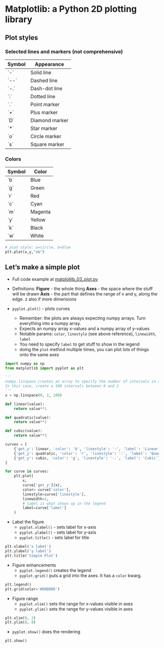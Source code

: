 # Matplotlib: a Python 2D plotting library

## Plot styles

### Selected lines and markers (not comprehensive)

<table>
    <thead>
        <tr>
            <th>Symbol</th>
            <th>Appearance</th>
        </tr>
    </thead>
    <tbody>
        <tr>
            <td>`-`</td>
            <td>Solid line</td>
        </tr>
        <tr>
            <td>`--`</td>
            <td>Dashed line</td>
        </tr>
        <tr>
            <td>`-.`</td>
            <td>Dash-dot line</td>
        </tr>
        <tr>
            <td>`:`</td>
            <td>Dotted line</td>
        </tr>
        <tr>
            <td>`.`</td>
            <td>Point marker</td>
        </tr>
        <tr>
            <td>`+`</td>
            <td>Plus marker</td>
        </tr>
        <tr>
            <td>`D`</td>
            <td>Diamond marker</td>
        </tr>
        <tr>
            <td>`*`</td>
            <td>Star marker</td>
        </tr>
        <tr>
            <td>`o`</td>
            <td>Circle marker</td>
        </tr>
        <tr>
            <td>`s`</td>
            <td>Square marker</td>
        </tr>
    </tbody>
</table>

### Colors


<table>
    <thead>
        <tr>
            <th>Symbol</th>
            <th>Color</th>
        </tr>
    </thead>
    <tbody>
        <tr>
            <td>`b`</td>
            <td>Blue</td>
        </tr>
        <tr>
            <td>`g`</td>
            <td>Green</td>
        </tr>
        <tr>
            <td>`r`</td>
            <td>Red</td>
        </tr>
        <tr>
            <td>`c`</td>
            <td>Cyan</td>
        </tr>
        <tr>
            <td>`m`</td>
            <td>Magenta</td>
        </tr>
        <tr>
            <td>`y`</td>
            <td>Yellow</td>
        </tr>
        <tr>
            <td>`k`</td>
            <td>Black</td>
        </tr>
        <tr>
            <td>`w`</td>
            <td>White</td>
        </tr>
    </tbody>
</table>

```python
# plot style: o=circle, b=blue
plt.plot(x,y,"ob")
```

## Let&rsquo;s make a simple plot

* Full code example at [matplotlib_03_plot.py](../../demos/libraries/matplotlib/matplotlib_03_plot.py)

* Definitions:
  <strong>Figure</strong> - the whole thing
  <strong>Axes</strong> - the space where the stuff will be drawn
  <strong>Axis</strong> - the part that defines the range of x and y, along the edge. z also if more dimensions

* `pyplot.plot()` - plots curves
  * Remember: the plots are always expecting numpy arrays. Turn everything into a numpy array.
  * Expects an numpy array x-values and a numpy array of y-values
  * Notable params: `color`, `linestyle` (see above reference), `linewidth`, `label`
  * You need to specify `label` to get stuff to show in the legend
  * doing the `plot` method multiple times, you can plot lots of things onto the same axes

```python
import numpy as np
from matplotlib import pyplot as plt

'''
numpy.linspace creates an array to specify the number of intervals in a range. 
In this case, create a 100 intervals between 0 and 2
'''
x = np.linspace(0, 2, 100)

def linear(value):
    return value**1

def quadratic(value):
    return value**2

def cubic(value):
    return value**3

curves = [
    {'get_y': linear, 'color': 'b', 'linestyle': '-', 'label': 'Linear'},
    {'get_y': quadratic, 'color': 'r', 'linestyle': ':', 'label': 'Quadratic'},
    {'get_y': cubic, 'color': 'g', 'linestyle': '-.', 'label': 'Cubic'}
]

for curve in curves:
    plt.plot(
        x,
        curve['get_y'](x),
        color= curve['color'],
        linestyle=curve['linestyle'],
        linewidth=2,
        # label is what shows up in the legend
        label=curve['label']
    )
```

* Label the figure
  * `pyplot.xlabel()` - sets label for x-axis
  * `pyplot.ylabel()` - sets label for y-axis
  * `pyplot.title()` - sets label for title

```python
plt.xlabel('x label')
plt.ylabel('y label')
plt.title('Simple Plot')
```

* Figure enhancements
  * `pyplot.legend()` creates the legend
  * `pyplot.grid()` puts a grid into the axes. It has a `color` kwarg.

```python
plt.legend()
plt.grid(color='#DDDDDD')
```

* Figure range
  * `pyplot.xlim()` sets the range for x-values visible in axes
  * `pyplot.ylim()` sets the range for y-values visible in axes

```python
plt.xlim(0, 2)
plt.ylim(0, 8)
```

* `pyplot.show()` does the rendering

```python
plt.show()
```
